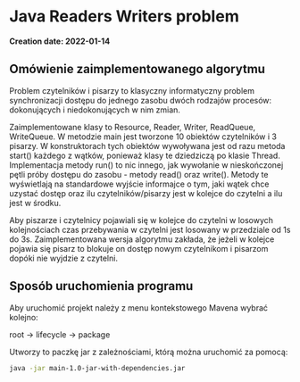 # Java Readers Writers problem
**Creation date: 2022-01-14**

## Omówienie zaimplementowanego algorytmu

Problem czytelników i pisarzy to klasyczny informatyczny problem synchronizacji dostępu do jednego zasobu dwóch rodzajów procesów:
dokonujących i niedokonujących w nim zmian. 

Zaimplementowane klasy to Resource, Reader, Writer, ReadQueue, WriteQueue.
W metodzie main jest tworzone 10 obiektów czytelników i 3 pisarzy. W konstruktorach tych obiektów wywoływana jest od razu metoda start()
każdego z wątków, ponieważ klasy te dziedziczą po klasie Thread. Implementacja metody run() to nic innego, jak wywołanie w nieskończonej pętli
próby dostępu do zasobu - metody read() oraz write(). Metody te wyświetlają na standardowe wyjście informajce o tym, jaki wątek chce uzystać dostęp
oraz ilu czytelników/pisarzy jest w kolejce do czytelni a ilu jest w środku. 

Aby piszarze i czytelnicy pojawiali się w kolejce do czytelni w losowych
kolejnościach czas przebywania w czytelni jest losowany w przedziale od 1s do 3s. Zaimplementowana wersja algorytmu zakłada, że jeżeli w kolejce
pojawia się pisarz to blokuje on dostęp nowym czytelnikom i pisarzom dopóki nie wyjdzie z czytelni.

## Sposób uruchomienia programu

Aby uruchomić projekt należy z menu kontekstowego Mavena wybrać kolejno:

root -> lifecycle -> package

Utworzy to paczkę jar z zależnościami, którą można uruchomić za pomocą:

```bash
java -jar main-1.0-jar-with-dependencies.jar
```

